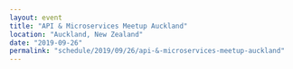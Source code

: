 ```yaml
---
layout: event
title: "API & Microservices Meetup Auckland"
location: "Auckland, New Zealand"
date: "2019-09-26"
permalink: "schedule/2019/09/26/api-&-microservices-meetup-auckland"
---
```


